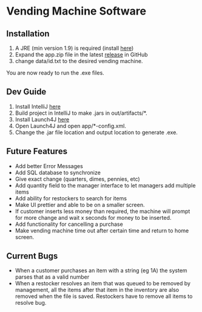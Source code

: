 # Vending Machine Software

## Installation
1. A JRE (min version 1.9) is required (install [here](https://www.oracle.com/java/technologies/downloads/))
2. Expand the app.zip file in the latest [release](https://github.com/CaymanBawden/csc-131-vending-machine-software/releases) in GitHub
3. change data/id.txt to the desired vending machine.

You are now ready to run the .exe files.

## Dev Guide
1. Install IntelliJ [here](https://www.jetbrains.com/idea/download/)
2. Build project in IntelliJ to make .jars in out/artifacts/*.
3. Install Launch4J [here](https://sourceforge.net/projects/launch4j/files/launch4j-3/3.50/)
4. Open Launch4J and open app/*-config.xml.
5. Change the .jar file location and output location to generate .exe.

## Future Features
- Add better Error Messages
- Add SQL database to synchronize 
- Give exact change (quarters, dimes, pennies, etc)
- Add quantity field to the manager interface to let managers add multiple items
- Add ability for restockers to search for items
- Make UI prettier and able to be on a smaller screen.
- If customer inserts less money than required, the machine will prompt for more change and wait x seconds for money to be inserted.
- Add functionality for cancelling a purchase
- Make vending machine time out after certain time and return to home screen.

## Current Bugs
- When a customer purchases an item with a string (eg 1A) the system parses that as a valid number
- When a restocker resolves an item that was queued to be removed by management, all the items after that item in the inventory are also removed when the file is saved. Restockers have to remove all items to resolve bug.

